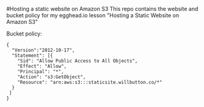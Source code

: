 #Hosting a static website on Amazon S3
This repo contains the website and bucket policy for my egghead.io lesson "Hosting a Static Website on Amazon S3"

Bucket policy:
```
{
  "Version":"2012-10-17",
  "Statement": [{
    "Sid": "Allow Public Access to All Objects",
    "Effect": "Allow",
    "Principal": "*",
    "Action": "s3:GetObject",
    "Resource": "arn:aws:s3:::staticsite.willbutton.co/*"
  }
 ]
}
```
